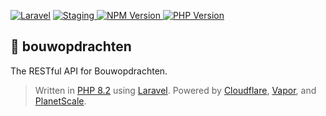 [![Laravel](https://github.com/interpid-inc/bouwopdrachten-api/actions/workflows/build.yml/badge.svg?branch=development)](https://github.com/interpid-inc/bouwopdrachten-api/actions/workflows/build.yml)
<a href="https://bouwopdrachten.interp.id">
    <img alt="Staging" src="https://img.shields.io/website?label=staging&up_message=deployed&url=https%3A%2F%2Fbouwopdrachten.interp.id">
</a>
<a href="https://npmjs.com">
    <img alt="NPM Version" src="https://img.shields.io/badge/npm-%3E%3D%209-red">
</a>
<a href="https://www.php.net/releases">
    <img alt="PHP Version" src="https://img.shields.io/badge/php-%3E%3D%208.2-blue">
</a>

## :satellite: bouwopdrachten

The RESTful API for Bouwopdrachten.

> Written in [PHP 8.2](https://php.net) using [Laravel](https://laravel.com). Powered by [Cloudflare](https://cloudflare.com), [Vapor](https://vapor.laravel.com), and [PlanetScale](https://planetscale.com).
